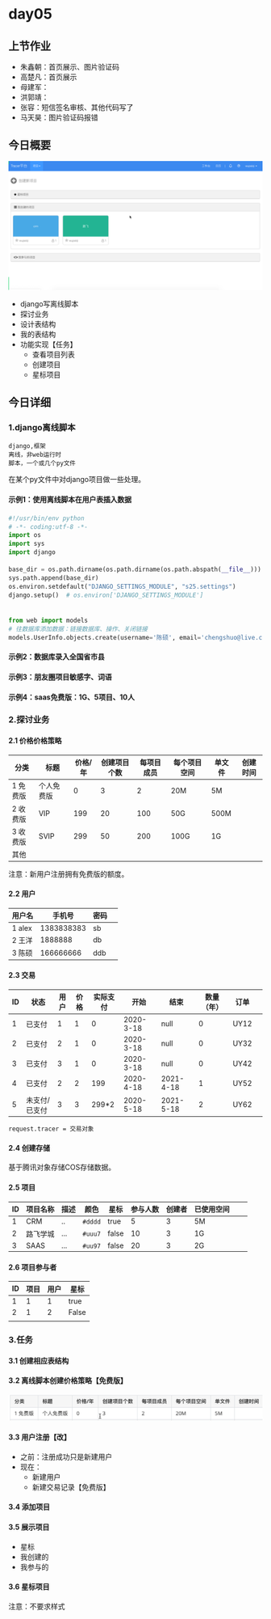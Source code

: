 # day05

## 上节作业

- 朱鑫朝：首页展示、图片验证码
- 高楚凡：首页展示
- 母建军：
- 洪郭靖：
- 张容：短信签名审核、其他代码写了
- 马天昊：图片验证码报错

## 今日概要

![image-20200318104747127](assets/image-20200318104747127.png)

- django写离线脚本
- 探讨业务
- 设计表结构
- 我的表结构
- 功能实现【任务】
  - 查看项目列表
  - 创建项目
  - 星标项目



## 今日详细

### 1.django离线脚本

```
django,框架
离线，非web运行时
脚本，一个或几个py文件
```

在某个py文件中对django项目做一些处理。

#### 示例1：使用离线脚本在用户表插入数据

```python
#!/usr/bin/env python
# -*- coding:utf-8 -*-
import os
import sys
import django

base_dir = os.path.dirname(os.path.dirname(os.path.abspath(__file__)))
sys.path.append(base_dir)
os.environ.setdefault("DJANGO_SETTINGS_MODULE", "s25.settings")
django.setup()  # os.environ['DJANGO_SETTINGS_MODULE']


from web import models
# 往数据库添加数据：链接数据库、操作、关闭链接
models.UserInfo.objects.create(username='陈硕', email='chengshuo@live.com', mobile_phone='13838383838', password='123123')
```

#### 示例2：数据库录入全国省市县

#### 示例3：朋友圈项目敏感字、词语

#### 示例4：saas免费版：1G、5项目、10人



### 2.探讨业务

#### 2.1 价格价格策略

| 分类     | 标题       | 价格/年 | 创建项目个数 | 每项目成员 | 每个项目空间 | 单文件 | 创建时间 |
| -------- | ---------- | ------- | ------------ | ---------- | ------------ | ------ | -------- |
| 1 免费版 | 个人免费版 | 0       | 3            | 2          | 20M          | 5M     |          |
| 2 收费版 | VIP        | 199     | 20           | 100        | 50G          | 500M   |          |
| 3 收费版 | SVIP       | 299     | 50           | 200        | 100G         | 1G     |          |
| 其他     |            |         |              |            |              |        |          |

注意：新用户注册拥有免费版的额度。

#### 2.2 用户

| 用户名 | 手机号     | 密码 |      |
| ------ | ---------- | ---- | ---- |
| 1 alex | 1383838383 | sb   |      |
| 2 王洋 | 1888888    | db   |      |
| 3 陈硕 | 166666666  | ddb  |      |

#### 2.3 交易

| ID   | 状态          | 用户 | 价格 | 实际支付 | 开始      | 结束      | 数量（年） | 订单 |      |
| ---- | ------------- | ---- | ---- | -------- | --------- | --------- | ---------- | ---- | ---- |
| 1    | 已支付        | 1    | 1    | 0        | 2020-3-18 | null      | 0          | UY12 |      |
| 2    | 已支付        | 2    | 1    | 0        | 2020-3-18 | null      | 0          | UY32 |      |
| 3    | 已支付        | 3    | 1    | 0        | 2020-3-18 | null      | 0          | UY42 |      |
| 4    | 已支付        | 2    | 2    | 199      | 2020-4-18 | 2021-4-18 | 1          | UY52 |      |
| 5    | 未支付/已支付 | 3    | 3    | 299*2    | 2020-5-18 | 2021-5-18 | 2          | UY62 |      |

`request.tracer = 交易对象`

#### 2.4 创建存储

基于腾讯对象存储COS存储数据。

#### 2.5 项目

| ID   | 项目名称 | 描述 | 颜色    | 星标  | 参与人数 | 创建者 | 已使用空间 |      |      |
| ---- | -------- | ---- | ------- | ----- | -------- | ------ | ---------- | ---- | ---- |
| 1    | CRM      | ..   | `#dddd` | true  | 5        | 3      | 5M         |      |      |
| 2    | 路飞学城 | ...  | `#uuu7` | false | 10       | 3      | 1G         |      |      |
| 3    | SAAS     | ...  | `#uu97` | false | 20       | 3      | 2G         |      |      |

#### 2.6 项目参与者

| ID   | 项目 | 用户 | 星标  |
| ---- | ---- | ---- | ----- |
| 1    | 1    | 1    | true  |
| 2    | 1    | 2    | False |
|      |      |      |       |



### 3.任务

#### 3.1 创建相应表结构

#### 3.2 离线脚本创建价格策略【免费版】

![image-20200318124333767](assets/image-20200318124333767.png)

#### 3.3 用户注册【改】

- 之前：注册成功只是新建用户
- 现在：
  - 新建用户
  - 新建交易记录【免费版】

#### 3.4 添加项目

#### 3.5 展示项目

- 星标
- 我创建的
- 我参与的

#### 3.6 星标项目

注意：不要求样式

















